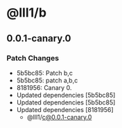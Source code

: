 # @lll1/b

## 0.0.1-canary.0

### Patch Changes

- 5b5bc85: Patch b,c
- 5b5bc85: patch a,b,c
- 8181956: Canary 0.
- Updated dependencies [5b5bc85]
- Updated dependencies [5b5bc85]
- Updated dependencies [8181956]
  - @lll1/c@0.0.1-canary.0
